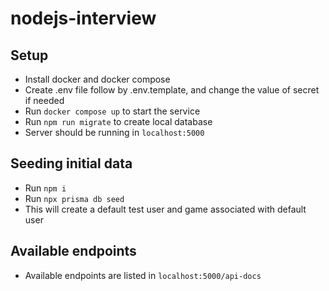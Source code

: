 # nodejs-interview

## Setup

- Install docker and docker compose
- Create .env file follow by .env.template, and change the value of secret if needed
- Run `docker compose up` to start the service
- Run `npm run migrate` to create local database
- Server should be running in `localhost:5000`

## Seeding initial data

- Run `npm i`
- Run `npx prisma db seed`
- This will create a default test user and game associated with default user

## Available endpoints

- Available endpoints are listed in `localhost:5000/api-docs`
